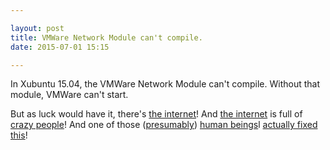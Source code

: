 ```yaml
---

layout: post
title: VMWare Network Module can't compile.
date: 2015-07-01 15:15

---
```


In Xubuntu 15.04, the VMWare Network Module can't compile. Without that module, VMWare can't start.

But as luck would have it, there's [the internet](https://www.youtube.com/watch?v=iDbyYGrswtg)! And [the internet](https://en.wikipedia.org/wiki/Internet) is full of [crazy people](http://techno-logic-art.com/clock.htm)! And one of those ([presumably](https://www.youtube.com/watch?v=zi8VTeDHjcM)) [human beings](http://waitbutwhy.com/2015/03/7-3-billion-people-one-building.htm)l [actually fixed this](http://askubuntu.com/questions/614525/15-04-vmware-player-unable-to-start-services-error)!
